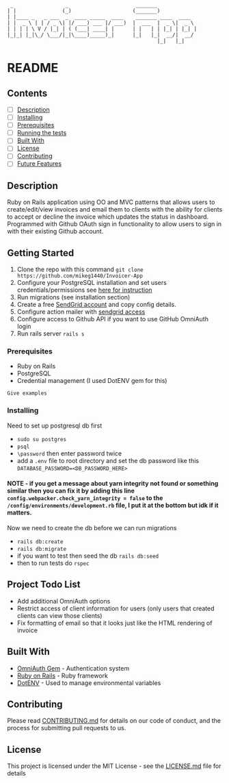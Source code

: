 ```

 _                 _                      _______             
| |               (_)                    (_______)            
| |____ _   _ ___  _  ____ _____  ____    _______ ____  ____  
| |  _ \ | | / _ \| |/ ___) ___ |/ ___)  |  ___  |  _ \|  _ \
| | | | \ V / |_| | ( (___| ____| |      | |   | | |_| | |_| |
|_|_| |_|\_/ \___/|_|\____)_____)_|      |_|   |_|  __/|  __/
                                                 |_|   |_|    
```
# README

## Contents
 - [ ] [Description](#description)
 - [ ] [Installing](#installing)
 - [ ] [Prerequisites](#prerequisites)
 - [ ] [Running the tests](#running-the-tests)
 - [ ] [Built With](#build-with)
 - [ ] [License](#license)
 - [ ] [Contributing](#contributing)
 - [ ] [Future Features](#future-features)

## Description

Ruby on Rails application using OO and MVC patterns that allows users to create/edit/view invoices and email them to clients with the ability for clients to accept or decline the invoice which updates the status in dashboard. Programmed with Github OAuth sign in functionality to allow users to sign in with their existing Github account.
## Getting Started

 1. Clone the repo with this command `git clone https://github.com/mikeg1440/Invoicer-App`
 2. Configure your PostgreSQL installation and set users credentials/permissions see [here for instruction](https://wiki.postgresql.org/wiki/First_steps)
 3. Run migrations (see installation section)
 4. Create a free [SendGrid account](https://signup.sendgrid.com/) and copy config details.
 5. Configure action mailer with [sendgrid access](https://sendgrid.com/docs/for-developers/sending-email/rubyonrails/) 
 6. Configure access to Github API if you want to use GitHub OmniAuth login  
 4. Run rails server `rails s`


### Prerequisites

 - Ruby on Rails 
 - PostgreSQL 
 - Credential management (I used DotENV gem for this)
```
Give examples
```

### Installing

  Need to set up postgresql db first
   - `sudo su postgres`
   - `psql`
   - `\password` then enter password twice
   - add a `.env` file to root directory and set the db password like this `DATABASE_PASSWORD=<DB_PASSWORD_HERE>`

  #### NOTE - if you get a message about yarn integrity not found or something similar then you can fix it by adding this line `config.webpacker.check_yarn_integrity = false` to the `/config/environments/development.rb` file, I put it at the bottom but idk if it matters.

  Now we need to create the db before we can run migrations
   - `rails db:create`
   - `rails db:migrate`
   -  if you want to test then seed the db `rails db:seed`
   - then to run tests do `rspec`

 
## Project Todo List

 - Add additional OmniAuth options
 - Restrict access of client information for users (only users that created clients can view those clients)
 - Fix formatting of email so that it looks just like the HTML rendering of invoice


## Built With

* [OmniAuth Gem](https://github.com/omniauth/omniauth) - Authentication system
* [Ruby on Rails](https://rubyonrails.org/) - Ruby framework
* [DotENV](https://github.com/bkeepers/dotenv) - Used to manage environmental variables

## Contributing

Please read [CONTRIBUTING.md](https://gist.github.com/PurpleBooth/b24679402957c63ec426) for details on our code of conduct, and the process for submitting pull requests to us.


## License

This project is licensed under the MIT License - see the [LICENSE.md](LICENSE.md) file for details
